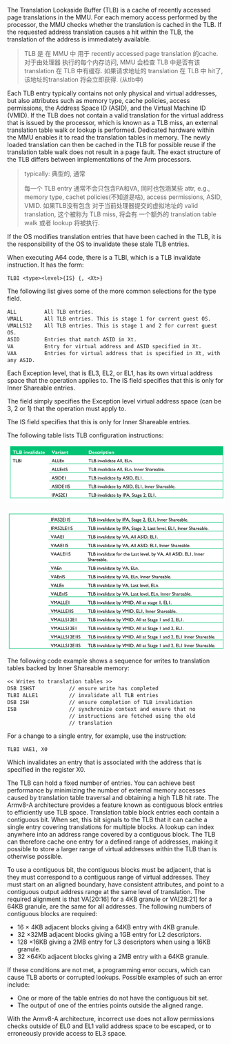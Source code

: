The Translation Lookaside Buffer (TLB) is a cache of recently accessed page
translations in the MMU. For each memory access performed by the processor, the
MMU checks whether the translation is cached in the TLB. If the requested
address translation causes a hit within the TLB, the translation of the address
is immediately available.

> TLB 是 在 MMU 中 用于 recently accessed page translation 的cache. 对于由处理器
> 执行的每个内存访问, MMU 会检查 TLB 中是否有该 translation 在 TLB 中有缓存.
> 如果请求地址的 translation 在 TLB 中 hit了, 该地址的translation 将会立即获得.
> (从tlb中)

Each TLB entry typically contains not only physical and virtual addresses, but
also attributes such as memory type, cache policies, access permissions, the
Address Space ID (ASID), and the Virtual Machine ID (VMID). If the TLB does not
contain a valid translation for the virtual address that is issued by the
processor, which is known as a TLB miss, an external translation table walk or
lookup is performed. Dedicated hardware within the MMU enables it to read the
translation tables in memory. The newly loaded translation can then be cached
in the TLB for possible reuse if the translation table walk does not result in
a page fault. The exact structure of the TLB differs between implementations of
the Arm processors.

> typically: 典型的, 通常
> 
> 每一个 TLB entry 通常不会只包含PA和VA, 同时也包涵某些 attr, e.g., memory type, 
> cachet policies(不知道是啥), access permissions, ASID, VMID. 如果TLB没有包含
> 对于当前处理器提交的虚拟地址的 valid translation, 这个被称为 TLB miss, 将会有
> 一个额外的 translation table walk 或者 lookup 将被执行.


If the OS modifies translation entries that have been cached in the TLB, it is
the responsibility of the OS to invalidate these stale TLB entries.

When executing A64 code, there is a TLBI, which is a TLB invalidate
instruction. It has the form:
```
TLBI <type><level>{IS} {, <Xt>}
```
The following list gives some of the more common selections for the type field.

```
ALL         All TLB entries.
VMALL       All TLB entries. This is stage 1 for current guest OS.
VMALLS12    All TLB entries. This is stage 1 and 2 for current guest OS.
ASID        Entries that match ASID in Xt.
VA          Entry for virtual address and ASID specified in Xt.
VAA         Entries for virtual address that is specified in Xt, with any ASID.
```
Each Exception level, that is EL3, EL2, or EL1, has its own virtual address space that the operation
applies to. The IS field specifies that this is only for Inner Shareable entries.

The <level> field simply specifies the Exception level virtual address space (can be 3, 2 or 1) that
the operation must apply to.

The IS field specifies that this is only for Inner Shareable entries.

The following table lists TLB configuration instructions:

![TLBI_1](pic/TLBI_1.png)

![TLBI_2](pic/TLBI_2.png)

The following code example shows a sequence for writes to translation tables
backed by Inner Shareable memory:
```
<< Writes to translation tables >>
DSB ISHST           // ensure write has completed
TLBI ALLE1          // invalidate all TLB entries
DSB ISH             // ensure completion of TLB invalidation
ISB                 // synchronize context and ensure that no
                    // instructions are fetched using the old
                    // translation
```
For a change to a single entry, for example, use the instruction:
```
TLBI VAE1, X0
```

Which invalidates an entry that is associated with the address that is
specified in the register X0.

The TLB can hold a fixed number of entries. You can achieve best performance by
minimizing the number of external memory accesses caused by translation table
traversal and obtaining a high TLB hit rate. The Armv8-A architecture provides
a feature known as contiguous block entries to efficiently use TLB space.
Translation table block entries each contain a contiguous bit. When set, this
bit signals to the TLB that it can cache a single entry covering translations
for multiple blocks. A lookup can index anywhere into an address range covered
by a contiguous block. The TLB can therefore cache one entry for a defined
range of addresses, making it possible to store a larger range of virtual
addresses within the TLB than is otherwise possible.

To use a contiguous bit, the contiguous blocks must be adjacent, that is they
must correspond to a contiguous range of virtual addresses. They must start on
an aligned boundary, have consistent attributes, and point to a contiguous
output address range at the same level of translation. The required alignment
is that VA[20:16] for a 4KB granule or VA[28:21] for a 64KB granule, are the
same for all addresses. The following numbers of contiguous blocks are
required:

* 16 × 4KB adjacent blocks giving a 64KB entry with 4KB granule.
* 32 ×32MB adjacent blocks giving a 1GB entry for L2 descriptors.
* 128 ×16KB giving a 2MB entry for L3 descriptors when using a 16KB granule.
* 32 ×64Kb adjacent blocks giving a 2MB entry with a 64KB granule.

If these conditions are not met, a programming error occurs, which can cause
TLB aborts or corrupted lookups. Possible examples of such an error include:

* One or more of the table entries do not have the contiguous bit set.
* The output of one of the entries points outside the aligned range.

With the Armv8-A architecture, incorrect use does not allow permissions checks
outside of EL0 and EL1 valid address space to be escaped, or to erroneously
provide access to EL3 space.
